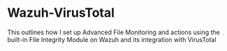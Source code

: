 # Wazuh-VirusTotal
This outlines how I set up Advanced File Monitoring and actions using the built-in File Integrity Module on Wazuh and its integration with VirusTotal
